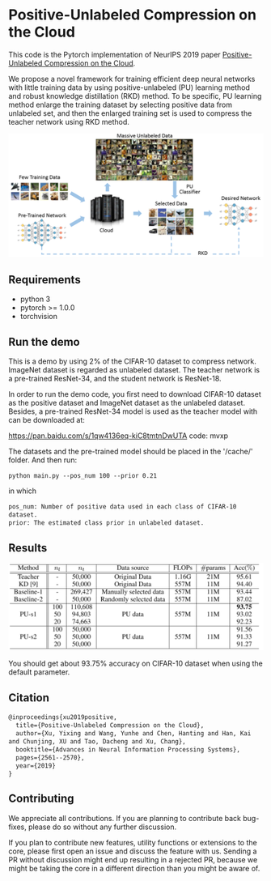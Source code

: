 # Positive-Unlabeled Compression on the Cloud
This code is the Pytorch implementation of NeurIPS 2019 paper [Positive-Unlabeled Compression on the Cloud](https://arxiv.org/pdf/1909.09757.pdf).

We propose a novel framework for training efficient deep neural networks with little training data by using positive-unlabeled (PU) learning method and robust knowledge distillation (RKD) method. To be specific, PU learning method enlarge the training dataset by selecting positive data from unlabeled set, and then the enlarged training set is used to compress the teacher network using RKD method.

<p align="center">
<img src="figure/1.PNG" width="800">
</p>


## Requirements
- python 3
- pytorch >= 1.0.0
- torchvision

## Run the demo

This is a demo by using 2% of the CIFAR-10 dataset to compress network. ImageNet dataset is regarded as unlabeled dataset. The teacher network is a pre-trained ResNet-34, and the student network is ResNet-18.

In order to run the demo code, you first need to download CIFAR-10 dataset as the positive dataset and ImageNet dataset as the unlabeled dataset. Besides, a pre-trained ResNet-34 model is used as the teacher model with can be downloaded at:  

https://pan.baidu.com/s/1qw4136eq-kiC8tmtnDwUTA 
code: mvxp

The datasets and the pre-trained model should be placed in the '/cache/' folder. And then run:

```shell
python main.py --pos_num 100 --prior 0.21
```
in which
```
pos_num: Number of positive data used in each class of CIFAR-10 dataset.
prior: The estimated class prior in unlabeled dataset.
```


## Results
<p align="center">
<img src="figure/result.PNG" width="600">
</p>

You should get about 93.75% accuracy on CIFAR-10 dataset when using the default parameter.


## Citation
	@inproceedings{xu2019positive,
	  title={Positive-Unlabeled Compression on the Cloud},
	  author={Xu, Yixing and Wang, Yunhe and Chen, Hanting and Han, Kai and Chunjing, XU and Tao, Dacheng and Xu, Chang},
	  booktitle={Advances in Neural Information Processing Systems},
	  pages={2561--2570},
	  year={2019}
	}

## Contributing
We appreciate all contributions. If you are planning to contribute back bug-fixes, please do so without any further discussion.

If you plan to contribute new features, utility functions or extensions to the core, please first open an issue and discuss the feature with us. Sending a PR without discussion might end up resulting in a rejected PR, because we might be taking the core in a different direction than you might be aware of.
